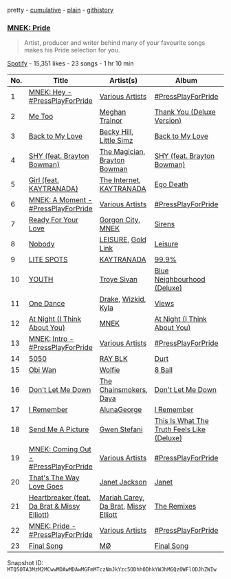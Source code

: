 pretty - [cumulative](/playlists/cumulative/37i9dQZF1DWTWaD7ByJaBc.md) - [plain](/playlists/plain/37i9dQZF1DWTWaD7ByJaBc) - [githistory](https://github.githistory.xyz/mackorone/spotify-playlist-archive/blob/main/playlists/plain/37i9dQZF1DWTWaD7ByJaBc)

### [MNEK: Pride](https://open.spotify.com/playlist/37i9dQZF1DWTWaD7ByJaBc)

> Artist, producer and writer behind many of your favourite songs makes his Pride selection for you.

[Spotify](https://open.spotify.com/user/spotify) - 15,351 likes - 23 songs - 1 hr 10 min

| No. | Title | Artist(s) | Album | Length |
|---|---|---|---|---|
| 1 | [MNEK: Hey \- \#PressPlayForPride](https://open.spotify.com/track/5PEcgEP0ldpnP4M3q5YP3T) | [Various Artists](https://open.spotify.com/artist/0LyfQWJT6nXafLPZqxe9Of) | [\#PressPlayForPride](https://open.spotify.com/album/3pjz5PfLYPdrxQfHuM7nao) | 0:14 |
| 2 | [Me Too](https://open.spotify.com/track/3KwwE4sgCzMaKWq6QBebmX) | [Meghan Trainor](https://open.spotify.com/artist/6JL8zeS1NmiOftqZTRgdTz) | [Thank You \(Deluxe Version\)](https://open.spotify.com/album/08eweM0IZoZPCCxODbrMoL) | 3:01 |
| 3 | [Back to My Love](https://open.spotify.com/track/3Qw29xE1UoPS5mdqoqVnWm) | [Becky Hill](https://open.spotify.com/artist/4EPJlUEBy49EX1wuFOvtjK), [Little Simz](https://open.spotify.com/artist/6eXZu6O7nAUA5z6vLV8NKI) | [Back to My Love](https://open.spotify.com/album/0abytCO5C9R9BHsvQ52Kyk) | 3:55 |
| 4 | [SHY \(feat\. Brayton Bowman\)](https://open.spotify.com/track/2mw5S1dAoQQVaPzzw3L4GP) | [The Magician](https://open.spotify.com/artist/4WUGQykLBGFfsl0Qjl6TDM), [Brayton Bowman](https://open.spotify.com/artist/2PLMuRIKJKvwg3rOGr2MuK) | [SHY \(feat\. Brayton Bowman\)](https://open.spotify.com/album/5YUvTwep48ur21zr49sDKk) | 3:24 |
| 5 | [Girl \(feat\. KAYTRANADA\)](https://open.spotify.com/track/3PFaFVWq5wucLu6s4baj9D) | [The Internet](https://open.spotify.com/artist/7GN9PivdemQRKjDt4z5Zv8), [KAYTRANADA](https://open.spotify.com/artist/6qgnBH6iDM91ipVXv28OMu) | [Ego Death](https://open.spotify.com/album/69g3CtOVg98TPOwqmI2K7Q) | 6:55 |
| 6 | [MNEK: A Moment \- \#PressPlayForPride](https://open.spotify.com/track/6bXZLjfifow3OZ4bDtg4Xc) | [Various Artists](https://open.spotify.com/artist/0LyfQWJT6nXafLPZqxe9Of) | [\#PressPlayForPride](https://open.spotify.com/album/3pjz5PfLYPdrxQfHuM7nao) | 0:46 |
| 7 | [Ready For Your Love](https://open.spotify.com/track/5wGLQvq6JoxYZX7V3ymPS5) | [Gorgon City](https://open.spotify.com/artist/4VNQWV2y1E97Eqo2D5UTjx), [MNEK](https://open.spotify.com/artist/7uMh23xWiuR7zsNkuNcm2G) | [Sirens](https://open.spotify.com/album/7MQaCAAj19jwc9WKNZTcJG) | 3:18 |
| 8 | [Nobody](https://open.spotify.com/track/4V3AFyNbIcTFCHGB0BtlSL) | [LEISURE](https://open.spotify.com/artist/7b04D0yLktCUpvxQBhmG7R), [Gold Link](https://open.spotify.com/artist/5ejcLivtopCjlEYaC5QK82) | [Leisure](https://open.spotify.com/album/1rGGYPdkJpabSlwScxK8fO) | 3:20 |
| 9 | [LITE SPOTS](https://open.spotify.com/track/3Fc7k96EGOGiJBMZUxbpq7) | [KAYTRANADA](https://open.spotify.com/artist/6qgnBH6iDM91ipVXv28OMu) | [99.9%](https://open.spotify.com/album/6JD4Qerb8IcaAzFgpFw0sa) | 3:50 |
| 10 | [YOUTH](https://open.spotify.com/track/1cOyWWUr3oXJIxY0AjJEx9) | [Troye Sivan](https://open.spotify.com/artist/3WGpXCj9YhhfX11TToZcXP) | [Blue Neighbourhood \(Deluxe\)](https://open.spotify.com/album/5ouTDazE4LF9bVJPx1nlgW) | 3:05 |
| 11 | [One Dance](https://open.spotify.com/track/1zi7xx7UVEFkmKfv06H8x0) | [Drake](https://open.spotify.com/artist/3TVXtAsR1Inumwj472S9r4), [Wizkid](https://open.spotify.com/artist/3tVQdUvClmAT7URs9V3rsp), [Kyla](https://open.spotify.com/artist/77DAFfvm3O9zT5dIoG0eIO) | [Views](https://open.spotify.com/album/40GMAhriYJRO1rsY4YdrZb) | 2:53 |
| 12 | [At Night \(I Think About You\)](https://open.spotify.com/track/4lwthdbsRkAnZhFunjjgrs) | [MNEK](https://open.spotify.com/artist/7uMh23xWiuR7zsNkuNcm2G) | [At Night \(I Think About You\)](https://open.spotify.com/album/5v636i01urX364kKa6vtqw) | 3:35 |
| 13 | [MNEK: Intro \- \#PressPlayForPride](https://open.spotify.com/track/0ULUk1ZukEuiFhceG48dO7) | [Various Artists](https://open.spotify.com/artist/0LyfQWJT6nXafLPZqxe9Of) | [\#PressPlayForPride](https://open.spotify.com/album/3pjz5PfLYPdrxQfHuM7nao) | 0:20 |
| 14 | [5050](https://open.spotify.com/track/4YUyvp6310waHWeOzUst3v) | [RAY BLK](https://open.spotify.com/artist/0CkbPVBpOwwz9NPPglFKyq) | [Durt](https://open.spotify.com/album/2A9YfiOYh4jJ7qsLeUdnDM) | 3:15 |
| 15 | [Obi Wan](https://open.spotify.com/track/2YhjIZ5x5HNjTsrFJbrhYB) | [Wolfie](https://open.spotify.com/artist/4N5iE70O6AKNuFjnABYc4x) | [8 Ball](https://open.spotify.com/album/02WE69eH7KipFTHJZIwURm) | 3:17 |
| 16 | [Don't Let Me Down](https://open.spotify.com/track/1i1fxkWeaMmKEB4T7zqbzK) | [The Chainsmokers](https://open.spotify.com/artist/69GGBxA162lTqCwzJG5jLp), [Daya](https://open.spotify.com/artist/6Dd3NScHWwnW6obMFbl1BH) | [Don't Let Me Down](https://open.spotify.com/album/2SByipSK8eZ2pasaIwwzhf) | 3:28 |
| 17 | [I Remember](https://open.spotify.com/track/3n9tDQgttAL7txp1wDH2Ja) | [AlunaGeorge](https://open.spotify.com/artist/2VAnyOxzJuSAj7XIuEOT38) | [I Remember](https://open.spotify.com/album/6KuHbuDiJNcgEvnLTnfQcY) | 4:24 |
| 18 | [Send Me A Picture](https://open.spotify.com/track/5NkAF10Q9tQGSn03griVeA) | [Gwen Stefani](https://open.spotify.com/artist/4yiQZ8tQPux8cPriYMWUFP) | [This Is What The Truth Feels Like \(Deluxe\)](https://open.spotify.com/album/4axtAJxO6n73s5ZGBxWAio) | 3:35 |
| 19 | [MNEK: Coming Out \- \#PressPlayForPride](https://open.spotify.com/track/18ic1xznL4T5MmEWkdHA0o) | [Various Artists](https://open.spotify.com/artist/0LyfQWJT6nXafLPZqxe9Of) | [\#PressPlayForPride](https://open.spotify.com/album/3pjz5PfLYPdrxQfHuM7nao) | 0:39 |
| 20 | [That's The Way Love Goes](https://open.spotify.com/track/29rQJydAlO0uMyWvRIZxQg) | [Janet Jackson](https://open.spotify.com/artist/4qwGe91Bz9K2T8jXTZ815W) | [Janet](https://open.spotify.com/album/7qIuZgsMkRuh7rzi4qVcpg) | 4:25 |
| 21 | [Heartbreaker \(feat\. Da Brat & Missy Elliott\)](https://open.spotify.com/track/6CmPg77F6Ux9cfuoYwbdZK) | [Mariah Carey](https://open.spotify.com/artist/4iHNK0tOyZPYnBU7nGAgpQ), [Da Brat](https://open.spotify.com/artist/2I1bnmb9VQEQGKHxvr0gSf), [Missy Elliott](https://open.spotify.com/artist/2wIVse2owClT7go1WT98tk) | [The Remixes](https://open.spotify.com/album/7GTZRYNB0eAig7UTsb54XG) | 4:37 |
| 22 | [MNEK: Pride \- \#PressPlayForPride](https://open.spotify.com/track/5ShOjEUeSBr4fgBelfB7Vd) | [Various Artists](https://open.spotify.com/artist/0LyfQWJT6nXafLPZqxe9Of) | [\#PressPlayForPride](https://open.spotify.com/album/3pjz5PfLYPdrxQfHuM7nao) | 0:25 |
| 23 | [Final Song](https://open.spotify.com/track/4qqArAiTPueDxIp7cf87h7) | [MØ](https://open.spotify.com/artist/0bdfiayQAKewqEvaU6rXCv) | [Final Song](https://open.spotify.com/album/2gcqSlK5xTxcpuLZ1iik3Z) | 3:55 |

Snapshot ID: `MTQ5OTA3MzM2MCwwMDAwMDAwMGFmMTczNmJkYzc5ODhhODhkYWJhMGQzOWFlODJhZWIw`
